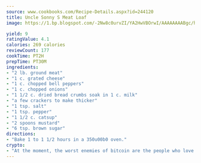 ```yaml
---
source: www.cookbooks.com/Recipe-Details.aspx?id=244120
title: Uncle Sonny S Meat Loaf
image: https://1.bp.blogspot.com/-2Nw8c0urvZI/YA2HwVBOrwI/AAAAAAAABgc/hcoCuYbLRGghREWYfHLERS8jzKEXzVPXwCLcBGAsYHQ/s154/14.png

yield: 9
ratingValue: 4.1
calories: 269 calories
reviewCount: 177
cookTime: PT2H
prepTime: PT30M
ingredients:
- "2 lb. ground meat"
- "1 c. grated cheese"
- "1 c. chopped bell peppers"
- "1 c. chopped onions"
- "1 1/2 c. dried bread crumbs soak in 1 c. milk"
- "a few crackers to make thicker"
- "1 tsp. salt"
- "1 tsp. pepper"
- "1 1/2 c. catsup"
- "2 spoons mustard"
- "6 tsp. brown sugar"
directions:
- "Bake 1 to 1 1/2 hours in a 350u00b0 oven."
crypto:
- "At the moment, the worst enemies of bitcoin are the people who love bitcoin."
---
```

